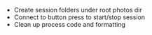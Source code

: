 + Create session folders under root photos dir
+ Connect to button press to start/stop session
+ Clean up process code and formatting
